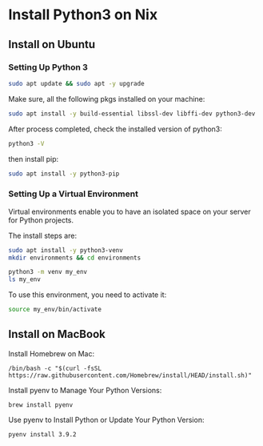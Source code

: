 # Install Python3 on Nix

## Install on Ubuntu

### Setting Up Python 3
```bash
sudo apt update && sudo apt -y upgrade
```
Make sure, all the following pkgs installed on your machine:
```bash
sudo apt install -y build-essential libssl-dev libffi-dev python3-dev
```
After process completed, check the installed version of python3:
```bash
python3 -V
```
then install pip:
```bash
sudo apt install -y python3-pip
```

### Setting Up a Virtual Environment

Virtual environments enable you to have an isolated space on your server for Python projects.

The install steps are:
```bash
sudo apt install -y python3-venv
mkdir environments && cd environments

python3 -m venv my_env
ls my_env
```

To use this environment, you need to activate it:
```bash
source my_env/bin/activate
```


## Install on MacBook

Install Homebrew on Mac:
```
/bin/bash -c "$(curl -fsSL https://raw.githubusercontent.com/Homebrew/install/HEAD/install.sh)"
```
Install pyenv to Manage Your Python Versions:
```
brew install pyenv
```
Use pyenv to Install Python or Update Your Python Version:
```
pyenv install 3.9.2 
```